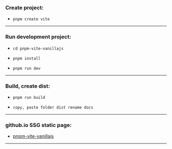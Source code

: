  ### Create project:

 - ```pnpm create vite```
 ***
 ### Run development project:
 
 - ```cd pnpm-vite-vanillajs```

 - ```pnpm install```  

 - ```pnpm run dev ```
***
### Build, create dist:

 - ```pnpm run build ```

 - ```copy, paste folder dist rename docs ```
 ***
 ### github.io SSG static page:

 - [pnpm-vite-vanillajs](https://runtimevic.github.io/pnpm-vite-vanillajs/)
 
 ***